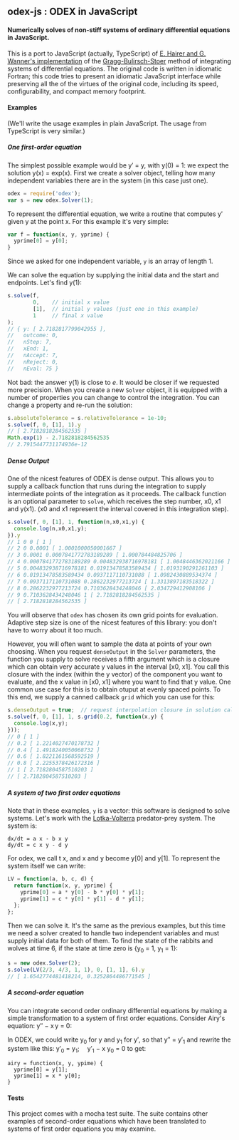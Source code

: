 ## odex-js : ODEX in JavaScript

#### Numerically solves of non-stiff systems of ordinary differential equations in JavaScript.

This is a port to JavaScript (actually, TypeScript) of [E. Hairer and
G. Wanner's implementation][odex] of the [Gragg-Bulirsch-Stoer][gbs] method of integrating
systems of differential equations. The original code is written in idiomatic
Fortran; this code tries to present an idiomatic JavaScript interface while
preserving all the of the virtues of the original code, including its speed,
configurability, and compact memory footprint.

#### Examples
(We'll write the usage examples in plain JavaScript. The usage from TypeScript
is very similar.)
##### One first-order equation

The simplest possible example would be y&prime; = y, with y(0) = 1: we expect the
solution y(x) = exp(x). First we create a solver object, telling how many
independent variables there are in the system (in this case just one).

```js
odex = require('odex');
var s = new odex.Solver(1);
```

To represent the differential equation, we write a
routine that computes y&prime; given y at the point x. For this example it's very
simple:

```js
var f = function(x, y, yprime) {
  yprime[0] = y[0];
}
```

Since we asked for one independent variable, `y` is an array of length 1.


We can solve the equation by supplying the initial data and the start
and endpoints. Let's find y(1):

```js
s.solve(f,
        0,    // initial x value
        [1],  // initial y values (just one in this example)
        1     // final x value
);
// { y: [ 2.7182817799042955 ],
//   outcome: 0,
//   nStep: 7,
//   xEnd: 1,
//   nAccept: 7,
//   nReject: 0,
//   nEval: 75 }
```

Not bad: the answer y(1) is close to *e*. It would be closer if we requested
more precision. When you create a new `Solver` object, it is
equipped with a number of properties you can change to control the integration.
You can change a property and re-run the solution:

```js
s.absoluteTolerance = s.relativeTolerance = 1e-10;
s.solve(f, 0, [1], 1).y
// [ 2.7182818284562535 ]
Math.exp(1) - 2.7182818284562535
// 2.7915447731174936e-12
```

##### Dense Output
One of the nicest features of ODEX is dense output. This allows you to supply
a callback function that runs during the integration to supply intermediate
points of the integration as it proceeds. The callback function is an optional
parameter to `solve`, which receives the step number, x0, x1 and y(x1). (x0
and x1 represent the interval covered in this integration step).

```js
s.solve(f, 0, [1], 1, function(n,x0,x1,y) {
  console.log(n,x0,x1,y);
}).y
// 1 0 0 [ 1 ]
// 2 0 0.0001 [ 1.0001000050001667 ]
// 3 0.0001 0.0007841772783189289 [ 1.000784484825706 ]
// 4 0.0007841772783189289 0.004832938716978181 [ 1.0048446362021166 ]
// 5 0.004832938716978181 0.01913478583589434 [ 1.0193190291261103 ]
// 6 0.01913478583589434 0.0937117110731088 [ 1.0982430889534374 ]
// 7 0.0937117110731088 0.2862232977213724 [ 1.3313897183518322 ]
// 8 0.2862232977213724 0.7103628434248046 [ 2.034729412908106 ]
// 9 0.7103628434248046 1 [ 2.7182818284562535 ]
// [ 2.7182818284562535 ]
```

You will observe that `odex` has chosen its own grid points for evaluation.
Adaptive step size is one of the nicest features of this library: you don't
have to worry about it too much.

However, you will often want to sample the data at points of your own choosing.
When you request `denseOutput` in the `Solver` parameters, the function you
supply to solve receives a fifth argument which is a closure which can obtain
very accurate y values in the interval [x0, x1].  You call this closure with
the index (within the y vector) of the component you want to evaluate, and the
x value in [x0, x1] where you want to find that y value. One common use case
for this is to obtain otuput at evenly spaced points. To this end, we supply a
canned callback `grid` which you can use for this:

```js
s.denseOutput = true;  // request interpolation closure in solution callback
s.solve(f, 0, [1], 1, s.grid(0.2, function(x,y) {
  console.log(x,y);
}));
// 0 [ 1 ]
// 0.2 [ 1.2214027470178732 ]
// 0.4 [ 1.4918240050068732 ]
// 0.6 [ 1.8221161568592519 ]
// 0.8 [ 2.2255378426172316 ]
// 1 [ 2.7182804587510203 ]
// [ 2.7182804587510203 ]
```
##### A system of two first order equations
Note that in these examples, `y` is a vector: this software is designed to
solve systems. Let's work with the [Lotka-Volterra][lv] predator-prey system.
The system is:

```
dx/dt = a x - b x y
dy/dt = c x y - d y
```

For odex, we call t x, and x and y become y[0] and y[1]. To represent
the system itself we can write:

```js
LV = function(a, b, c, d) {
  return function(x, y, yprime) {
    yprime[0] = a * y[0] - b * y[0] * y[1];
    yprime[1] = c * y[0] * y[1] - d * y[1];
  };
};
```

Then we can solve it. It's the same as the previous examples, but this time
we need a solver created to handle two independent variables and must supply
initial data for both of them. To find the state of the rabbits and wolves
at time 6, if the state at time zero is {y<sub>0</sub> = 1, y<sub>1</sub>
= 1}:

```js
s = new odex.Solver(2);
s.solve(LV(2/3, 4/3, 1, 1), 0, [1, 1], 6).y
// [ 1.6542774481418214, 0.3252864486771545 ]
````

##### A second-order equation

You can integrate second order ordinary differential equations by making a
simple transformation to a system of first order equations. Consider Airy's
equation: y&Prime;&nbsp;&minus;&nbsp;x&thinsp;y = 0:

In ODEX, we could write y<sub>0</sub> for y and y<sub>1</sub> for y&prime;,
so that y&Prime; = y&prime;<sub>1</sub> and rewrite the system like this:
y&prime;<sub>0</sub>&nbsp;=&nbsp;y<sub>1</sub>;&emsp;
y&prime;<sub>1</sub>&nbsp;&minus;&nbsp;x&nbsp;y<sub>0</sub>&nbsp;=&nbsp;0 to get:


```
airy = function(x, y, ypime) {
  yprime[0] = y[1];
  yprime[1] = x * y[0];
}
```

#### Tests
This project comes with a mocha test suite. The suite contains other
examples of second-order equations which have been translated to
systems of first order equations you may examine.

[odex]: http://www.unige.ch/~hairer/software.html
[gbs]: https://en.wikipedia.org/wiki/Bulirsch%E2%80%93Stoer_algorithm
[lv]: https://en.wikipedia.org/wiki/Lotka%E2%80%93Volterra_equations